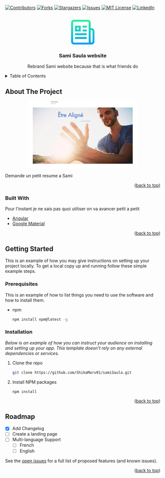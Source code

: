 
<div id="top"></div>

<!-- PROJECT SHIELDS -->
<!--
*** I'm using markdown "reference style" links for readability.
*** Reference links are enclosed in brackets [ ] instead of parentheses ( ).
*** See the bottom of this document for the declaration of the reference variables
*** for contributors-url, forks-url, etc. This is an optional, concise syntax you may use.
*** https://www.markdownguide.org/basic-syntax/#reference-style-links
-->
[![Contributors][contributors-shield]][contributors-url]
[![Forks][forks-shield]][forks-url]
[![Stargazers][stars-shield]][stars-url]
[![Issues][issues-shield]][issues-url]
[![MIT License][license-shield]][license-url]
[![LinkedIn][linkedin-shield]][linkedin-url]



<!-- PROJECT LOGO -->
<br />
<div align="center">
    <img src="images/logo.png" alt="Logo" width="80" height="80">
    <h3 align="center">Sami Saula website</h3>

  <p align="center">
    Rebrand Sami website because that is what friends do
  </p>
</div>



<!-- TABLE OF CONTENTS -->
<details>
  <summary>Table of Contents</summary>
  <ol>
    <li>
      <a href="#about-the-project">About The Project</a>
      <ul>
        <li><a href="#built-with">Built With</a></li>
      </ul>
    </li>
    <li>
      <a href="#getting-started">Getting Started</a>
      <ul>
        <li><a href="#prerequisites">Prerequisites</a></li>
        <li><a href="#installation">Installation</a></li>
      </ul>
    </li>
    <!-- <li><a href="#usage">Usage</a></li> -->
    <li><a href="#roadmap">Roadmap</a></li>
  </ol>
</details>



<!-- ABOUT THE PROJECT -->
## About The Project
<div align="center">

  [![Product Name Screen Shot][product-screenshot]](https://example.com)

</div>

Demande un petit resume a Sami

<p align="right">(<a href="#top">back to top</a>)</p>



### Built With

Pour l'instant je ne sais pas quoi utiliser on va avancer petit a petit

* [Angular](https://angular.io/)
* [Google Material](https://material.io/)

<p align="right">(<a href="#top">back to top</a>)</p>



<!-- GETTING STARTED -->
## Getting Started

This is an example of how you may give instructions on setting up your project locally.
To get a local copy up and running follow these simple example steps.

### Prerequisites

This is an example of how to list things you need to use the software and how to install them.
* npm
  ```sh
  npm install npm@latest -g
  ```

### Installation

_Below is an example of how you can instruct your audience on installing and setting up your app. This template doesn't rely on any external dependencies or services._

<!--1. Get a free API Key at [https://example.com](https://example.com) !-->
1. Clone the repo
   ```sh
   git clone https://github.com/ShikaMaru91/samiSaula.git
   ```
2. Install NPM packages
   ```sh
   npm install
   ```
<!--5. Enter your API in `config.js`
   ```js
   const API_KEY = 'ENTER YOUR API'; 
   ```
!-->

<p align="right">(<a href="#top">back to top</a>)</p>



<!-- USAGE EXAMPLES 
## Usage

Use this space to show useful examples of how a project can be used. Additional screenshots, code examples and demos work well in this space. You may also link to more resources.

_For more examples, please refer to the [Documentation](https://example.com)_

<p align="right">(<a href="#top">back to top</a>)</p>
-->


<!-- ROADMAP -->
## Roadmap

- [x] Add Changelog
- [ ] Create a landing page
- [ ] Multi-language Support
    - [ ] French
    - [ ] English

See the [open issues](https://github.com/shikamaru91/samiSaula/issues) for a full list of proposed features (and known issues).

<p align="right">(<a href="#top">back to top</a>)</p>


<!-- MARKDOWN LINKS & IMAGES -->
<!-- https://www.markdownguide.org/basic-syntax/#reference-style-links -->
[contributors-shield]: https://img.shields.io/github/contributors/ShikaMaru91/samiSaula.svg?style=for-the-badge
[contributors-url]: https://github.com/ShikaMaru91/samiSaula/graphs/contributors
[forks-shield]: https://img.shields.io/github/forks/ShikaMaru91/samiSaula.svg?style=for-the-badge
[forks-url]: https://github.com/ShikaMaru91/samiSaula/network/members
[stars-shield]: https://img.shields.io/github/stars/ShikaMaru91/samiSaula.svg?style=for-the-badge
[stars-url]: https://github.com/ShikaMaru91/samiSaula/stargazers
[issues-shield]: https://img.shields.io/github/issues/ShikaMaru91/samiSaula.svg?style=for-the-badge
[issues-url]: https://github.com/ShikaMaru91/samiSaula/issues
[license-shield]: https://img.shields.io/github/license/ShikaMaru91/samiSaula.svg?style=for-the-badge
[license-url]: https://github.com/ShikaMaru91/samiSaula/blob/master/LICENSE.txt
[linkedin-shield]: https://img.shields.io/badge/-LinkedIn-black.svg?style=for-the-badge&logo=linkedin&colorB=555
[linkedin-url]: https://linkedin.com/in/marouan-ben-guirat-18192262/
[product-screenshot]: images/screenshot.png